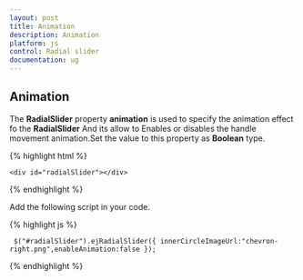 ```yaml
---
layout: post
title: Animation
description: Animation
platform: js
control: Radial slider
documentation: ug
---
```


## Animation

The **RadialSlider** property **animation** is used to  specify the animation effect  fo the **RadialSlider** And its allow to Enables or disables the handle movement animation.Set the value to this property as **Boolean** type.

{% highlight html %}

    <div id="radialSlider"></div>
    
{% endhighlight %}

Add the following script in your code.
    
{% highlight js %}

     $("#radialSlider").ejRadialSlider({ innerCircleImageUrl:"chevron-right.png",enableAnimation:false });

{% endhighlight %}




